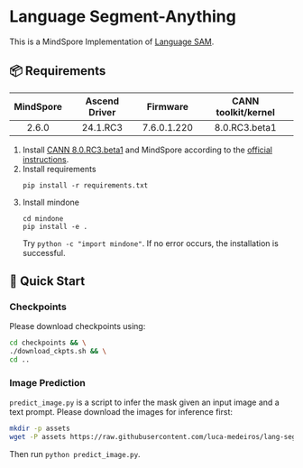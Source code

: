 # Language Segment-Anything

This is a MindSpore Implementation of [Language SAM](https://github.com/luca-medeiros/lang-segment-anything).


## 📦 Requirements


<div align="center">

| MindSpore | Ascend Driver |  Firmware   | CANN toolkit/kernel |
|:---------:|:-------------:|:-----------:|:-------------------:|
|   2.6.0   |  24.1.RC3     | 7.6.0.1.220 |  8.0.RC3.beta1     |

</div>

1. Install
   [CANN 8.0.RC3.beta1](https://www.hiascend.com/developer/download/community/result?module=cann&cann=8.0.RC3.beta1)
   and MindSpore according to the [official instructions](https://www.mindspore.cn/install).
2. Install requirements
    ```shell
    pip install -r requirements.txt
    ```
3. Install mindone
    ```
    cd mindone
    pip install -e .
    ```
    Try `python -c "import mindone"`. If no error occurs, the installation is successful.

## 🚀 Quick Start

### Checkpoints

Please download checkpoints using:
```bash
cd checkpoints && \
./download_ckpts.sh && \
cd ..
```

### Image Prediction

`predict_image.py` is a script to infer the mask given an input image and a text prompt. Please download the images for inference first:
```bash
mkdir -p assets
wget -P assets https://raw.githubusercontent.com/luca-medeiros/lang-segment-anything/refs/heads/main/assets/car.jpeg
```
Then run `python predict_image.py`.
